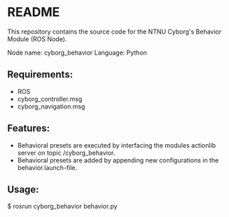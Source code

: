 # README
This repository contains the source code for the NTNU Cyborg's Behavior Module (ROS Node). 

Node name: cyborg_behavior
Language: Python


## Requirements:
* ROS
* cyborg_controller.msg
* cyborg_navigation.msg

## Features: 
* Behavioral presets are executed by interfacing the modules actionlib server on topic /cyborg_behavior.
* Behavioral presets are added by appending new configurations in the behavior.launch-file.


## Usage:
$ rosrun cyborg_behavior behavior.py
